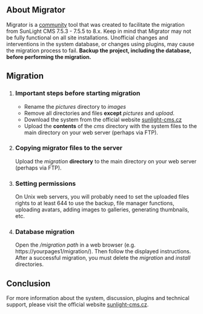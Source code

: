 About Migrator
--------------

Migrator is a [community](https://github.com/friends-of-sunlight-cms/) tool that was created to facilitate the migration from SunLight CMS 7.5.3 - 7.5.5 to 8.x. Keep in mind that Migrator may not be fully functional on all site installations. Unofficial changes and interventions in the system database, or changes using plugins, may cause the migration process to fail. **Backup the project, including the database, before performing the migration.**

Migration
---------

1.  ### Important steps before starting migration
    
    *   Rename the _pictures_ directory to _images_
    *   Remove all directories and files **except** _pictures_ and _upload_.
    *   Download the system from the official website [sunlight-cms.cz](https://sunlight-cms.cz/)
    *   Upload the **contents** of the _cms_ directory with the system files to the main directory on your web server (perhaps via FTP).
2.  ### Copying migrator files to the server
    
    Upload the _migration_ **directory** to the main directory on your web server (perhaps via FTP).
    
3.  ### Setting permissions
    
    On Unix web servers, you will probably need to set the uploaded files rights to at least 644 to use the backup, file manager functions, uploading avatars, adding images to galleries, generating thumbnails, etc.
    
4.  ### Database migration
    
    Open the _/migration path_ in a web browser (e.g. https://yourpages1/migration/). Then follow the displayed instructions. After a successful migration, you must delete the _migration_ and _install_ directories.
    

Conclusion
----------

For more information about the system, discussion, plugins and technical support, please visit the official website [sunlight-cms.cz](https://sunlight-cms.cz/).
